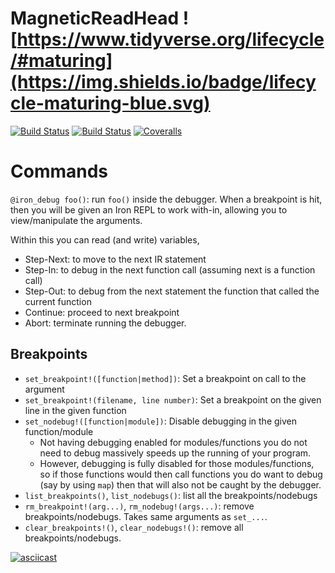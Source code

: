 # MagneticReadHead ![https://www.tidyverse.org/lifecycle/#maturing](https://img.shields.io/badge/lifecycle-maturing-blue.svg)
[![Build Status](https://travis-ci.com/oxinabox/MagneticReadHead.jl.svg?branch=master)](https://travis-ci.com/oxinabox/MagneticReadHead.jl)
[![Build Status](https://ci.appveyor.com/api/projects/status/github/oxinabox/MagneticReadHead.jl?svg=true)](https://ci.appveyor.com/project/oxinabox/MagneticReadHead-jl)
[![Coveralls](https://coveralls.io/repos/github/oxinabox/MagneticReadHead.jl/badge.svg?branch=master)](https://coveralls.io/github/oxinabox/MagneticReadHead.jl?branch=master)


# Commands

`@iron_debug foo()`: run `foo()` inside the debugger.
When a breakpoint is hit, then you will be given an Iron REPL to work with-in,
allowing you to view/manipulate the arguments.

Within this you can read (and write) variables,
 - Step-Next: to move to the next IR statement
 - Step-In: to debug in the next function call (assuming next is a function call)
 - Step-Out: to debug from the next statement the function that called the current function
 - Continue: proceed to next breakpoint
 - Abort: terminate running the debugger.

## Breakpoints

 - `set_breakpoint!([function|method])`: Set a breakpoint on call to the argument
 - `set_breakpoint!(filename, line number)`: Set a breakpoint on the given line in the given function
 - `set_nodebug!([function|module])`: Disable debugging in the given function/module
    - Not having debugging enabled for modules/functions you do not need to debug massively speeds up the running of your program.
    - However, debugging is fully disabled for those modules/functions, so if those functions would then call functions you do want to debug (say by using `map`) then that will also not be caught by the debugger.
 - `list_breakpoints()`, `list_nodebugs()`: list all the breakpoints/nodebugs
 - `rm_breakpoint!(arg...)`, `rm_nodebug!(args...)`: remove breakpoints/nodebugs. Takes same arguments as `set_...`.
 - `clear_breakpoints!()`, `clear_nodebugs!()`: remove all breakpoints/nodebugs.


[![asciicast](https://asciinema.org/a/DxgPaaLQQYVV5xXCMuwF5Aa36.svg)](https://asciinema.org/a/DxgPaaLQQYVV5xXCMuwF5Aa36)
